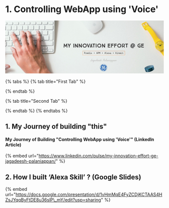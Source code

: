 # 1. Controlling WebApp using 'Voice'

![](../../../.gitbook/assets/image%20%282%29.png)

{% tabs %}
{% tab title="First Tab" %}

{% endtab %}

{% tab title="Second Tab" %}

{% endtab %}
{% endtabs %}

## 1. My Journey of building "this"

#### My Journey of Building "Controlling WebApp using 'Voice'"  \(LinkedIn Article\)

{% embed url="https://www.linkedin.com/pulse/my-innovation-effort-ge-jagadeesh-palaniappan/" %}





## **2. How I built  ‘Alexa Skill’ ? \(Google Slides\)** 

{% embed url="https://docs.google.com/presentation/d/1vHmMqE4FyZCDjKCTAAS4HZsJYqqByFtDE8u36slP\_mY/edit?usp=sharing" %}



